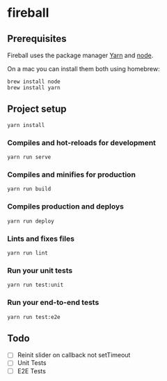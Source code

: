 # fireball

## Prerequisites

Fireball uses the package manager [Yarn](https://yarnpkg.com/en/) and [node](https://nodejs.org).

On a mac you can install them both using homebrew:

```
brew install node
brew install yarn
```

## Project setup

```
yarn install
```

### Compiles and hot-reloads for development

```
yarn run serve
```

### Compiles and minifies for production

```
yarn run build
```

### Compiles production and deploys

```
yarn run deploy
```

### Lints and fixes files

```
yarn run lint
```

### Run your unit tests

```
yarn run test:unit
```

### Run your end-to-end tests

```
yarn run test:e2e
```

## Todo

- [ ] Reinit slider on callback not setTimeout
- [ ] Unit Tests
- [ ] E2E Tests
